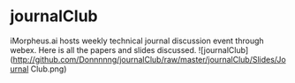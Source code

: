 # journalClub
iMorpheus.ai hosts weekly technical journal discussion event through webex. Here is all the papers and slides discussed.
![journalClub](http://github.com/Donnnnng/journalClub/raw/master/journalClub/Slides/Journal Club.png)
